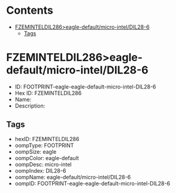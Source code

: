 



Contents
========

* [FZEMINTELDIL286>eagle-default/micro-intel/DIL28-6](#fzeminteldil286eagle-defaultmicro-inteldil28-6)
	* [Tags](#tags)

# FZEMINTELDIL286>eagle-default/micro-intel/DIL28-6

- ID: FOOTPRINT-eagle-eagle-default-micro-intel-DIL28-6
- Hex ID: FZEMINTELDIL286
- Name: 
- Description: 

## Tags

- hexID: FZEMINTELDIL286
- oompType: FOOTPRINT
- oompSize: eagle
- oompColor: eagle-default
- oompDesc: micro-intel
- oompIndex: DIL28-6
- oompName: eagle-default/micro-intel/DIL28-6
- oompID: FOOTPRINT-eagle-eagle-default-micro-intel-DIL28-6
